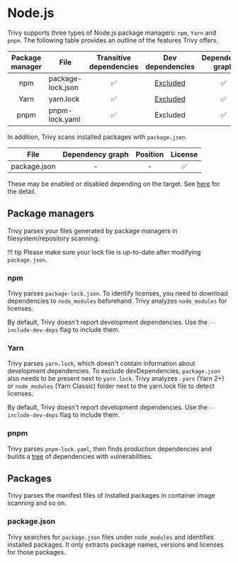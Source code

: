 # Node.js

Trivy supports three types of Node.js package managers: `npm`, `Yarn` and `pnpm`.
The following table provides an outline of the features Trivy offers.

| Package manager | File              | Transitive dependencies | Dev dependencies  | Dependency graph | Position | License |
|:---------------:|-------------------|:-----------------------:|:-----------------:|:----------------:|:--------:|:-------:|
|       npm       | package-lock.json |            ✅            | [Excluded](#npm)  |        ✅         |    ✅     |    ✅    |
|      Yarn       | yarn.lock         |            ✅            | [Excluded](#yarn) |        ✅         |    ✅     |    ✅    |
|      pnpm       | pnpm-lock.yaml    |            ✅            |     Excluded      |        ✅         |    -     |    -    |

In addition, Trivy scans installed packages with `package.json`.

| File         | Dependency graph | Position | License |
|--------------|:----------------:|:--------:|:-------:|
| package.json |        -         |    -     |    ✅    |

These may be enabled or disabled depending on the target.
See [here](./index.md) for the detail.

## Package managers
Trivy parses your files generated by package managers in filesystem/repository scanning.

!!! tip
    Please make sure your lock file is up-to-date after modifying `package.json`.

### npm
Trivy parses `package-lock.json`.
To identify licenses, you need to download dependencies to `node_modules` beforehand.
Trivy analyzes `node_modules` for licenses.

By default, Trivy doesn't report development dependencies. Use the `--include-dev-deps` flag to include them.

### Yarn
Trivy parses `yarn.lock`, which doesn't contain information about development dependencies.
To exclude devDependencies, `package.json` also needs to be present next to `yarn.lock`. 
Trivy analyzes `.yarn` (Yarn 2+) or `node_modules` (Yarn Classic) folder next to the yarn.lock file to detect licenses.

By default, Trivy doesn't report development dependencies. Use the `--include-dev-deps` flag to include them.

### pnpm
Trivy parses `pnpm-lock.yaml`, then finds production dependencies and builds a [tree] of dependencies with vulnerabilities.

## Packages
Trivy parses the manifest files of installed packages in container image scanning and so on.

### package.json
Trivy searches for `package.json` files under `node_modules` and identifies installed packages.
It only extracts package names, versions and licenses for those packages.


[tree]: ../../../configuration/reporting.md#show-origins-of-vulnerable-dependencies 